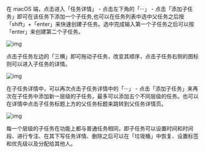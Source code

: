 在 macOS 端，点击进入「任务详情」 - 点击左下角的「···」 - 点击「添加子任务」即可在该任务下添加一个子任务,也可以在任务列表中选中父任务之后按「shift」+「enter」来快速创建子任务。选中完成输入第一个子任务之后可以按「enter」来创建第二个子任务。

![img](https://lh3.googleusercontent.com/JaGpJKS0l9qqm5_6jm_vFE2jM39OgLO5AXM0h9GpaRLf3j8Ft3OEBqqd7-ASUBaIXL-xyRuDiAoRz_KDw0K31Df4JB5jj0QI2S4L1_3NCQaTPLgRHFRlrwYZXi3XDWKSVynRFmhQ)

点击子任务左边的「三横」即可拖动子任务，改变其顺序，点击子任务右侧的图标则可以进入子任务的详情。

![img](https://lh5.googleusercontent.com/oebq24JXJCSRBh3IlGz6TMW8VUOqteYRwjxM_yB4IcsoCLoIH5lyF1bghBR_iYex6sG8X4gO-J0kwEfmALVOyIBRCFEdxzf0Vf28d0bDUvhC88DhLsCc3Z_5yz0mgAEnj2rFC4ni)

在子任务详情中，可以再次点击子任务详情中的「···」 - 点击「添加子任务」来再次在子任务中添加新一层级的子任务，最多可以添加五个不同层级的任务。也可以在详情中点击子任务标题上方的父任务标题来跳转到父任务详情页。

![img](https://lh3.googleusercontent.com/FIq2NUBiCcfy1G0PKmjlx_P7-WoEQ8vm7rHDuL_BHIAEoTdhPF2b3V1OIjxGEF0IjVopgIUbES0QVPUbAuKMhVmYmAjFa5jwtZHAcGhVKaO6jdZIQUWYC1zpj6eQSzvAobrjQb9h)

每一个层级的子任务在功能上都与普通任务相同，即子任务可以设置时间和时间段、进行专注、在其下写任务详情、删除之后可以在「垃圾桶」中恢复、设置标签和优先级以及分配给其他人。